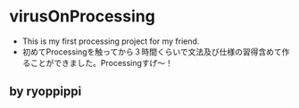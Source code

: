 # virusOnProcessing


*  This is my first processing project for my friend.
* 初めてProcessingを触ってから３時間くらいで文法及び仕様の習得含めて作ることができました。Processingすげ〜！


## by ryoppippi
